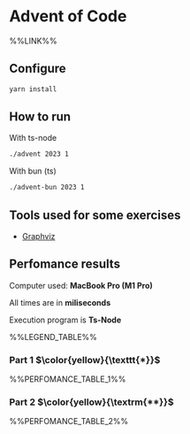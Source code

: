 # Advent of Code

%%LINK%%

## Configure

```sh
yarn install
```

## How to run

With ts-node

```sh
./advent 2023 1
```

With bun (ts)

```sh
./advent-bun 2023 1
```

## Tools used for some exercises

* [Graphviz](https://graphviz.org)

## Perfomance results

Computer used: **MacBook Pro (M1 Pro)**

All times are in **miliseconds**

Execution program is **Ts-Node**

%%LEGEND_TABLE%%

### Part 1 $\color{yellow}{\texttt{*}}$

%%PERFOMANCE_TABLE_1%%

### Part 2 $\color{yellow}{\textrm{**}}$

%%PERFOMANCE_TABLE_2%%